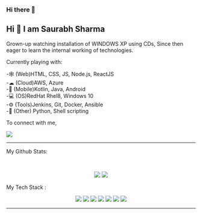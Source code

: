 ### Hi there 👋

## Hi 👋 I am Saurabh Sharma

Grown-up watching installation of WINDOWS XP using CDs, Since then eager to learn the internal working of technologies.

Currently playing with:

-🕸  (Web)HTML, CSS, JS, Node.js, ReactJS <br>
-☁  (Cloud)AWS, Azure <br>
-📱  (Mobile)Kotlin, Java, Android <br>
-💻 (OS)RedHat Rhel8, Windows 10 <br>
-⚙  (Tools)Jenkins, Git, Docker, Ansible <br>
-🐙 (Other) Python, Shell scripting <br>


To connect with me,

<p align = "center">



[<img src="https://img.shields.io/badge/linkedin-%230077B5.svg?&style=for-the-badge&logo=linkedin&logoColor=white" />](https://www.linkedin.com/in/sharmaji-dev/)

</p>

---
My Github Stats: 

<br>

<p align = "center">
  <img src = "https://github-readme-stats.vercel.app/api?username=pradyum619&show_icons=true&theme=radical&line_height=27">
  <img src = "https://github-readme-stats.vercel.app/api/top-langs/?username=pradyum619&hide=css,html&theme=tokyonight">
</p>

My Tech Stack :<p align = "center">
  <img src="https://img.shields.io/badge/python%20-%2314354C.svg?&style=for-the-badge&logo=python&logoColor=white"/> 
  <img src="https://img.shields.io/badge/react%20-%2300599C.svg?&style=for-the-badge&logo=react&logoColor=white"/> 
  <img src="https://img.shields.io/badge/linux-%23000000.svg?&style=for-the-badge&logo=linux&logoColor=white"/> 
  <img src="https://img.shields.io/badge/flask%20-%23000.svg?&style=for-the-badge&logo=flask&logoColor=white"/> 
  <img src="https://img.shields.io/badge/git%20-%23F05033.svg?&style=for-the-badge&logo=git&logoColor=white"/> 
  <img src="https://img.shields.io/badge/AWS%20-%23FF9900.svg?&style=for-the-badge&logo=amazon-aws&logoColor=white"/> 
  <img src="https://img.shields.io/badge/heroku%20-%23430098.svg?&style=for-the-badge&logo=heroku&logoColor=white"/> 
</p>

---
